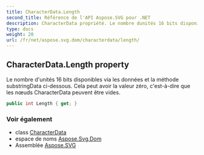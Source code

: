 ```yaml
---
title: CharacterData.Length
second_title: Référence de l'API Aspose.SVG pour .NET
description: CharacterData propriété. Le nombre dunités 16 bits disponibles via les données et la méthode substringData cidessous. Cela peut avoir la valeur zéro cestàdire que les nœuds CharacterData peuvent être vides.
type: docs
weight: 20
url: /fr/net/aspose.svg.dom/characterdata/length/
---
```

## CharacterData.Length property

Le nombre d'unités 16 bits disponibles via les données et la méthode substringData ci-dessous. Cela peut avoir la valeur zéro, c'est-à-dire que les nœuds CharacterData peuvent être vides.

```csharp
public int Length { get; }
```

### Voir également

* class [CharacterData](../)
* espace de noms [Aspose.Svg.Dom](../../characterdata/)
* Assemblée [Aspose.SVG](../../../)


